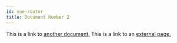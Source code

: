 ```yaml
---
id: vue-router
title: Document Number 2
---
```


This is a link to [another document.](doc3.md) This is a link to an [external page.](http://www.example.com/)
